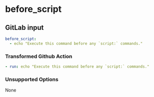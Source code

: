 # before_script

## GitLab input

```yaml
before_script:
  - echo "Execute this command before any `script:` commands."
```

### Transformed Github Action

```yaml
- run: echo "Execute this command before any `script:` commands."
```

### Unsupported Options

None
